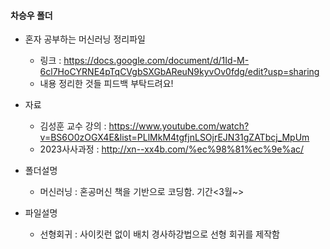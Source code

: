 #### 차승우 폴더

* 혼자 공부하는 머신러닝 정리파일
  * 링크 : https://docs.google.com/document/d/1Id-M-6cl7HoCYRNE4pTqCVgbSXGbAReuN9kyvOv0fdg/edit?usp=sharing
  * 내용 정리한 것들 피드백 부탁드려요!

* 자료
  * 김성훈 교수 강의 : https://www.youtube.com/watch?v=BS6O0zOGX4E&list=PLlMkM4tgfjnLSOjrEJN31gZATbcj_MpUm
  * 2023사사과정 : http://xn--xx4b.com/%ec%98%81%ec%9e%ac/

* 폴더설명
  * 머신러닝 : 혼공머신 책을 기반으로 코딩함.  기간<3월~>
 
* 파일설명
  * 선형회귀 : 사이킷런 없이 배치 경사하강법으로 선형 회귀를 제작함
